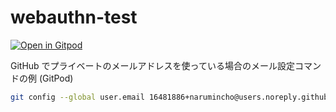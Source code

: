 # webauthn-test

[![Open in Gitpod](https://gitpod.io/button/open-in-gitpod.svg)](https://gitpod.io#https://github.com/narumincho/webauthn-test)

GitHub でプライベートのメールアドレスを使っている場合のメール設定コマンドの例 (GitPod)

```bash
git config --global user.email 16481886+narumincho@users.noreply.github.com
```
